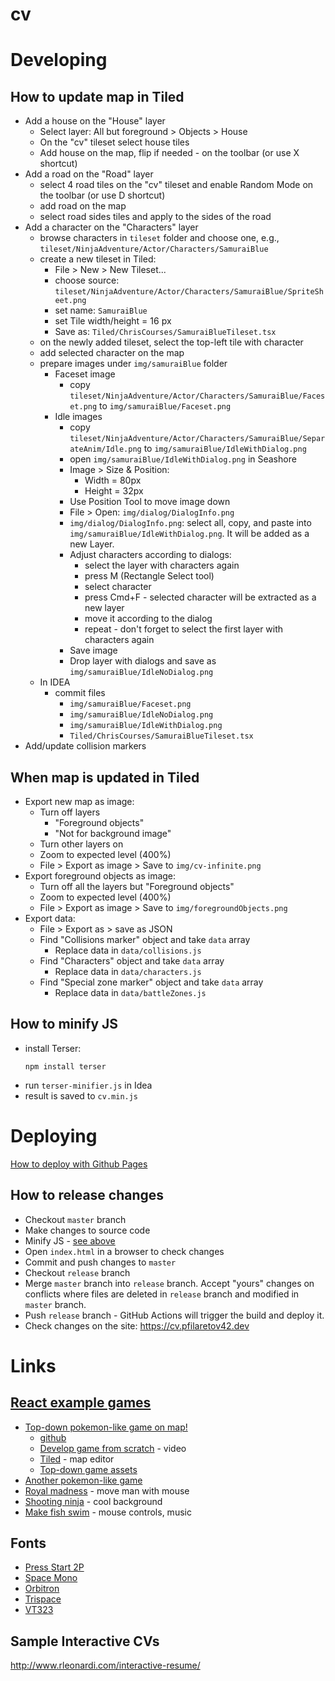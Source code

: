 # cv

# Developing

## How to update map in Tiled

- Add a house on the "House" layer
  - Select layer: All but foreground > Objects > House
  - On the "cv" tileset select house tiles
  - Add house on the map, flip if needed - on the toolbar (or use X shortcut)
- Add a road on the "Road" layer
  - select 4 road tiles on the "cv" tileset and enable Random Mode on the toolbar (or use D shortcut)
  - add road on the map
  - select road sides tiles and apply to the sides of the road
- Add a character on the "Characters" layer
  - browse characters in `tileset` folder and choose one, e.g., `tileset/NinjaAdventure/Actor/Characters/SamuraiBlue`
  - create a new tileset in Tiled: 
    - File > New > New Tileset...
    - choose source: `tileset/NinjaAdventure/Actor/Characters/SamuraiBlue/SpriteSheet.png`
    - set name: `SamuraiBlue`
    - set Tile width/height = 16 px
    - Save as: `Tiled/ChrisCourses/SamuraiBlueTileset.tsx`
  - on the newly added tileset, select the top-left tile with character
  - add selected character on the map
  - prepare images under `img/samuraiBlue` folder
    - Faceset image
      - copy `tileset/NinjaAdventure/Actor/Characters/SamuraiBlue/Faceset.png` to `img/samuraiBlue/Faceset.png`
    - Idle images
      - copy `tileset/NinjaAdventure/Actor/Characters/SamuraiBlue/SeparateAnim/Idle.png` to `img/samuraiBlue/IdleWithDialog.png`
      - open `img/samuraiBlue/IdleWithDialog.png` in Seashore
      - Image > Size & Position:
        - Width = 80px
        - Height = 32px
      - Use Position Tool to move image down
      - File > Open: `img/dialog/DialogInfo.png`
      - `img/dialog/DialogInfo.png`: select all, copy, and paste into `img/samuraiBlue/IdleWithDialog.png`.
        It will be added as a new Layer.
      - Adjust characters according to dialogs:
        - select the layer with characters again
        - press M (Rectangle Select tool)
        - select character
        - press Cmd+F - selected character will be extracted as a new layer
        - move it according to the dialog
        - repeat - don't forget to select the first layer with characters again
      - Save image
      - Drop layer with dialogs and save as `img/samuraiBlue/IdleNoDialog.png`
  - In IDEA
    - commit files
      - `img/samuraiBlue/Faceset.png`
      - `img/samuraiBlue/IdleNoDialog.png`
      - `img/samuraiBlue/IdleWithDialog.png`
      - `Tiled/ChrisCourses/SamuraiBlueTileset.tsx`
- Add/update collision markers

## When map is updated in Tiled

- Export new map as image:
  - Turn off layers
    - "Foreground objects"
    - "Not for background image"
  - Turn other layers on
  - Zoom to expected level (400%)
  - File > Export as image > Save to `img/cv-infinite.png`
- Export foreground objects as image:
  - Turn off all the layers but "Foreground objects"
  - Zoom to expected level (400%)
  - File > Export as image > Save to `img/foregroundObjects.png`
- Export data:
  - File > Export as > save as JSON
  - Find "Collisions marker" object and take `data` array
    - Replace data in `data/collisions.js`
  - Find "Characters" object and take `data` array
    - Replace data in `data/characters.js`
  - Find "Special zone marker" object and take `data` array
    - Replace data in `data/battleZones.js`

## How to minify JS

- install Terser:
  ```
  npm install terser
  ```
- run `terser-minifier.js` in Idea
- result is saved to `cv.min.js`

# Deploying

[How to deploy with Github Pages](https://pages.github.com/)

## How to release changes

- Checkout `master` branch
- Make changes to source code
- Minify JS - [see above](#how-to-minify-js)
- Open `index.html` in a browser to check changes
- Commit and push changes to `master`
- Checkout `release` branch
- Merge `master` branch into `release` branch. Accept "yours" changes on conflicts where files are deleted in `release` branch and modified in `master` branch.
- Push `release` branch - GitHub Actions will trigger the build and deploy it.
- Check changes on the site: https://cv.pfilaretov42.dev
  
# Links

## [React example games](https://reactjsexample.com/tag/games/)

- [Top-down pokemon-like game on map!](https://reactjsexample.com/little-pokemon-game-made-in-react-with-hooks/)
  - [github](https://github.com/Underewarrr/pokemon-javascript-react-game?ref=reactjsexample.com)
  - [Develop game from scratch](https://youtu.be/yP5DKzriqXA) - video
  - [Tiled](https://www.mapeditor.org/) - map editor
  - [Top-down game assets](https://itch.io/game-assets/tag-top-down)
- [Another pokemon-like game](https://reactjsexample.com/a-pokemon-like-project-game-where-you-level-up-by-hacking-your-neighbor/)
- [Royal madness](https://reactjsexample.com/client-for-royal-madness-online-game-using-react/) - move man with mouse
- [Shooting ninja](https://reactjsexample.com/shooting-ninja-game-built-with-react/) - cool background
- [Make fish swim](https://reactjsexample.com/arcade-game-on-phaser3-make-that-fish-swim-and-dont-touch-the-spikes-how-long-will-you-last/) - 
  mouse controls, music

## Fonts

- [Press Start 2P](https://fonts.google.com/specimen/Press+Start+2P)
- [Space Mono](https://fonts.google.com/specimen/Space+Mono)
- [Orbitron](https://fonts.google.com/specimen/Orbitron)
- [Trispace](https://fonts.google.com/specimen/Trispace)
- [VT323](https://fonts.google.com/specimen/VT323)

## Sample Interactive CVs

http://www.rleonardi.com/interactive-resume/